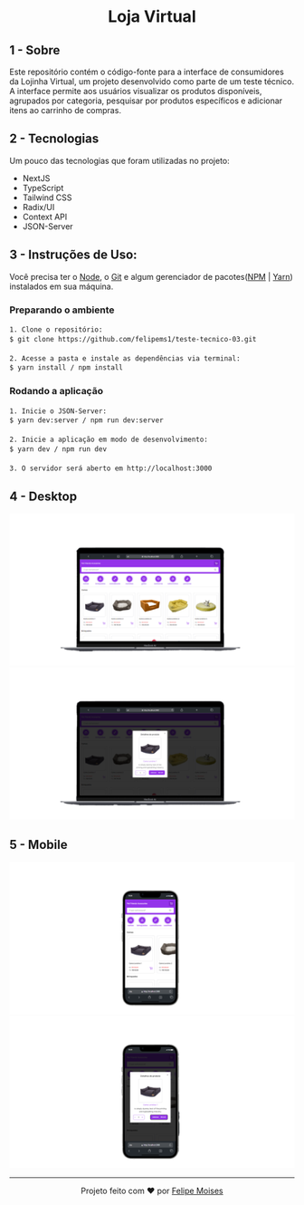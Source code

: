 <h1 align="center">Loja Virtual</h1>

## 1 - Sobre

Este repositório contém o código-fonte para a interface de consumidores da Lojinha Virtual, um projeto desenvolvido como parte de um teste técnico. A interface permite aos usuários visualizar os produtos disponíveis, agrupados por categoria, pesquisar por produtos específicos e adicionar itens ao carrinho de compras.

## 2 - Tecnologias

Um pouco das tecnologias que foram utilizadas no projeto:

- NextJS
- TypeScript
- Tailwind CSS
- Radix/UI
- Context API
- JSON-Server

## 3 - Instruções de Uso:

Você precisa ter o [Node](https://nodejs.org/en/), o [Git](https://git-scm.com/) e algum gerenciador de pacotes([NPM](https://docs.npmjs.com/downloading-and-installing-node-js-and-npm/) | [Yarn](https://classic.yarnpkg.com/lang/en/docs/install)) instalados em sua máquina.

### Preparando o ambiente

```bash
1. Clone o repositório:
$ git clone https://github.com/felipems1/teste-tecnico-03.git

2. Acesse a pasta e instale as dependências via terminal:
$ yarn install / npm install
```

### Rodando a aplicação

```bash
1. Inicie o JSON-Server:
$ yarn dev:server / npm run dev:server

2. Inicie a aplicação em modo de desenvolvimento:
$ yarn dev / npm run dev

3. O servidor será aberto em http://localhost:3000
```

## 4 - Desktop
<div align="center">
  <img src="./public/preview-desktop-home.png" alt="demonstração do projeto" >
  <img src="./public/preview-desktop-modal.png" alt="demonstração do projeto" >
</div>

## 5 - Mobile
<div align="center">
  <img src="./public/preview-mobile-home.png" alt="demonstração do projeto" >
  <img src="./public/preview-mobile-modal.png" alt="demonstração do projeto" >
</div>

---

<p align="center">Projeto feito com ❤️ por <a href="https://www.linkedin.com/in/felipems1/">Felipe Moises</a></p>
